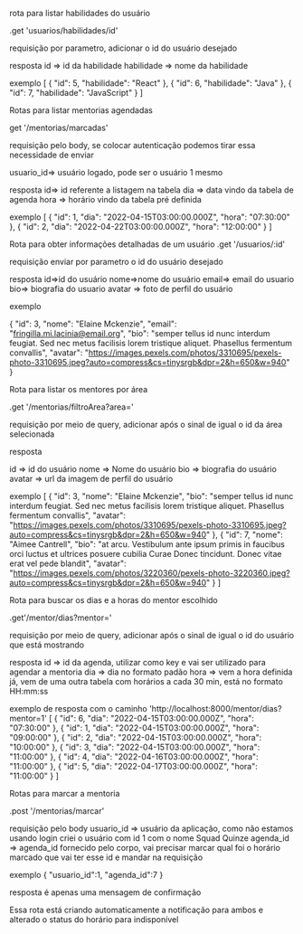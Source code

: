 rota para listar habilidades do usuário

.get 'usuarios/habilidades/id'

requisição por parametro, adicionar o id do usuário desejado

resposta
id => id da habilidade
habilidade => nome da habilidade

exemplo
[
	{
		"id": 5,
		"habilidade": "React"
	},
	{
		"id": 6,
		"habilidade": "Java"
	},
	{
		"id": 7,
		"habilidade": "JavaScript"
	}
]

Rotas para listar mentorias agendadas

get '/mentorias/marcadas'

requisição pelo body, se colocar autenticação podemos tirar essa necessidade de enviar 

usuario_id=> usuário logado, pode ser o usuário 1 mesmo

resposta
id=> id referente a listagem na tabela
dia => data vindo da tabela de agenda
hora => horário vindo da tabela pré definida

exemplo
[
	{
		"id": 1,
		"dia": "2022-04-15T03:00:00.000Z",
		"hora": "07:30:00"
	},
	{
		"id": 2,
		"dia": "2022-04-22T03:00:00.000Z",
		"hora": "12:00:00"
	}
]

Rota para obter informações detalhadas de um usuário
.get '/usuarios/:id'

requisição enviar por parametro o id do usuário desejado

resposta
id=>id do usuário
nome=>nome do usuário
email=> email do usuario
bio=> biografia do usuario
avatar => foto de perfil do usuário

exemplo

{
	"id": 3,
	"nome": "Elaine Mckenzie",
	"email": "fringilla.mi.lacinia@email.org",
	"bio": "semper tellus id nunc interdum feugiat. Sed nec metus facilisis lorem tristique aliquet. Phasellus fermentum convallis",
	"avatar": "https://images.pexels.com/photos/3310695/pexels-photo-3310695.jpeg?auto=compress&cs=tinysrgb&dpr=2&h=650&w=940"
}

Rota para listar os mentores por área

.get '/mentorias/filtroArea?area='

requisição por meio de query, adicionar após o sinal de igual o id da área selecionada

resposta

id => id do usuário
nome => Nome do usuário
bio => biografia do usuário
avatar => url da imagem de perfil do usuário


exemplo
[
	{
		"id": 3,
		"nome": "Elaine Mckenzie",
		"bio": "semper tellus id nunc interdum feugiat. Sed nec metus facilisis lorem tristique aliquet. Phasellus fermentum convallis",
		"avatar": "https://images.pexels.com/photos/3310695/pexels-photo-3310695.jpeg?auto=compress&cs=tinysrgb&dpr=2&h=650&w=940"
	},
	{
		"id": 7,
		"nome": "Aimee Cantrell",
		"bio": "at arcu. Vestibulum ante ipsum primis in faucibus orci luctus et ultrices posuere cubilia Curae Donec tincidunt. Donec vitae erat vel pede blandit",
		"avatar": "https://images.pexels.com/photos/3220360/pexels-photo-3220360.jpeg?auto=compress&cs=tinysrgb&dpr=2&h=650&w=940"
	}
]


Rota para buscar os dias e a horas do mentor escolhido

.get'/mentor/dias?mentor='

requisição por meio de query, adicionar após o sinal de igual o id do usuário que está mostrando

resposta
id => id da agenda, utilizar como key e vai ser utilizado para agendar a mentoria
dia => dia no formato padão
hora => vem a hora definida já, vem de uma outra tabela com horários a cada 30 min, está no formato HH:mm:ss

exemplo de resposta com o caminho 'http://localhost:8000/mentor/dias?mentor=1'
[
	{
		"id": 6,
		"dia": "2022-04-15T03:00:00.000Z",
		"hora": "07:30:00"
	},
	{
		"id": 1,
		"dia": "2022-04-15T03:00:00.000Z",
		"hora": "09:00:00"
	},
	{
		"id": 2,
		"dia": "2022-04-15T03:00:00.000Z",
		"hora": "10:00:00"
	},
	{
		"id": 3,
		"dia": "2022-04-15T03:00:00.000Z",
		"hora": "11:00:00"
	},
	{
		"id": 4,
		"dia": "2022-04-16T03:00:00.000Z",
		"hora": "11:00:00"
	},
	{
		"id": 5,
		"dia": "2022-04-17T03:00:00.000Z",
		"hora": "11:00:00"
	}
]

Rotas para marcar a mentoria

.post '/mentorias/marcar'

requisição pelo body 
usuario_id => usuário da aplicação, como não estamos usando login criei o usuário com id 1 com o nome Squad Quinze
 agenda_id => agenda_id fornecido pelo corpo, vai precisar marcar qual foi o horário marcado que vai ter esse id e mandar na requisição

 exemplo 
 {
	"usuario_id":1,
	"agenda_id":7
}

 resposta é apenas uma mensagem de confirmação

 Essa rota está criando automaticamente a notificação para ambos e alterado o status do horário para indisponível